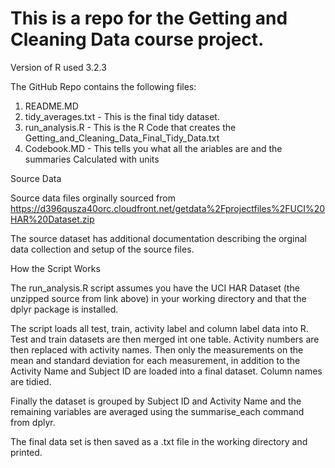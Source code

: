 # This is a repo for the Getting and Cleaning Data course project.

Version of R used 3.2.3

The GitHub Repo contains the following files:

1. README.MD
2. tidy_averages.txt - This is the final tidy dataset.
3. run_analysis.R - This is the R Code that creates the Getting_and_Cleaning_Data_Final_Tidy_Data.txt
4. Codebook.MD - This tells you what all the ariables are and the summaries Calculated with units

Source Data

Source data files orginally sourced from https://d396qusza40orc.cloudfront.net/getdata%2Fprojectfiles%2FUCI%20HAR%20Dataset.zip

The source dataset has additional documentation describing the orginal data collection and setup of the source files.

How the Script Works

The run_analysis.R script assumes you have the UCI HAR Dataset (the unzipped source from link above) in your working directory and that the dplyr package is installed.

The script loads all test, train, activity label and column label data into R.  Test and train datasets are then merged int one table.  Activity numbers are then replaced with activity names.   Then only the measurements on the mean and standard deviation for each measurement, in addition to the Activity Name and Subject ID are loaded into a final dataset.  Column names are tidied.

Finally the dataset is grouped by Subject ID and Activity Name and the remaining variables are averaged using the summarise_each command from dplyr.

The final data set is then saved as a .txt file in the working directory and printed.
